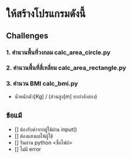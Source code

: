 # ให้สร้างโปรแกรมดังนี้
## Challenges
### 1. คำนวนพื้นที่วงกลม calc_area_circle.py
### 2. คำนวนพื้นที่สี่เหลี่ยม calc_area_rectangle.py
### 3. คำนวน BMI calc_bmi.py
-  น้ำหนักตัว[Kg] / (ส่วนสูง[m] ยกกำลังสอง)
## ข้อแม้
- [] ต้องรับค่าจากผู้ใช้ผ่าน input()
- [] ต้องแสงผลให้ผู้ใช้
- [] รันผ่าน python <ชื่อไฟล์>
- [] ไม่มี error